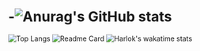 # -![Anurag's GitHub stats](https://github-readme-stats.vercel.app/api?username=LY2601620664)
![Top Langs](https://github-readme-stats.vercel.app/api/top-langs/?username=LY2601620664)
![Readme Card](https://github-readme-stats.vercel.app/api/pin/?username=anuraghazra&repo=github-readme-stats)
![Harlok's wakatime stats](https://github-readme-stats.vercel.app/api/wakatime?username=ffflabs)
